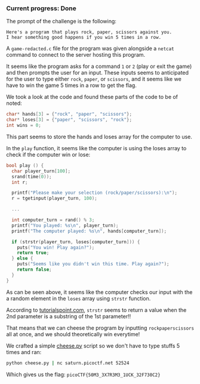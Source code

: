 ### Current progress: Done

The prompt of the challenge is the following:

```
Here's a program that plays rock, paper, scissors against you. 
I hear something good happens if you win 5 times in a row.
```

A `game-redacted.c` file for the program was given alongside a `netcat` command to connect to the server hosting this program.

It seems like the program asks for a command `1` or `2` (play or exit the game) and then prompts the user for an input.
These inputs seems to anticipated for the user to type either `rock`, `paper`, or `scissors`,
and it seems like we have to win the game 5 times in a row to get the flag.

We took a look at the code and found these parts of the code to be of noted:
```c
char* hands[3] = {"rock", "paper", "scissors"};
char* loses[3] = {"paper", "scissors", "rock"};
int wins = 0;
```
This part seems to store the hands and loses array for the computer to use.

In the `play` function, it seems like the computer is using the loses array to check if the computer win or lose:

```c
bool play () {
  char player_turn[100];
  srand(time(0));
  int r;

  printf("Please make your selection (rock/paper/scissors):\n");
  r = tgetinput(player_turn, 100);

  ...

  int computer_turn = rand() % 3;
  printf("You played: %s\n", player_turn);
  printf("The computer played: %s\n", hands[computer_turn]);

  if (strstr(player_turn, loses[computer_turn])) {
    puts("You win! Play again?");
    return true;
  } else {
    puts("Seems like you didn't win this time. Play again?");
    return false;
  }
}
```
As can be seen above, it seems like the computer checks our input with the a random element in the `loses` array
using `strstr` function.

According to [tutorialspoint.com](https://www.tutorialspoint.com/c_standard_library/c_function_strstr.htm),
`strstr` seems to return a value when the 2nd parameter is a substring of the 1st parameter!!

That means that we can cheese the program by inputting `rockpaperscissors` all at once, 
and we should theoretically win everytime!

We crafted a simple [cheese.py](cheese.py) script so we don't have to type stuffs 5 times and ran:
```bash
python cheese.py | nc saturn.picoctf.net 52524
```

Which gives us the flag: `picoCTF{50M3_3X7R3M3_1UCK_32F730C2}`